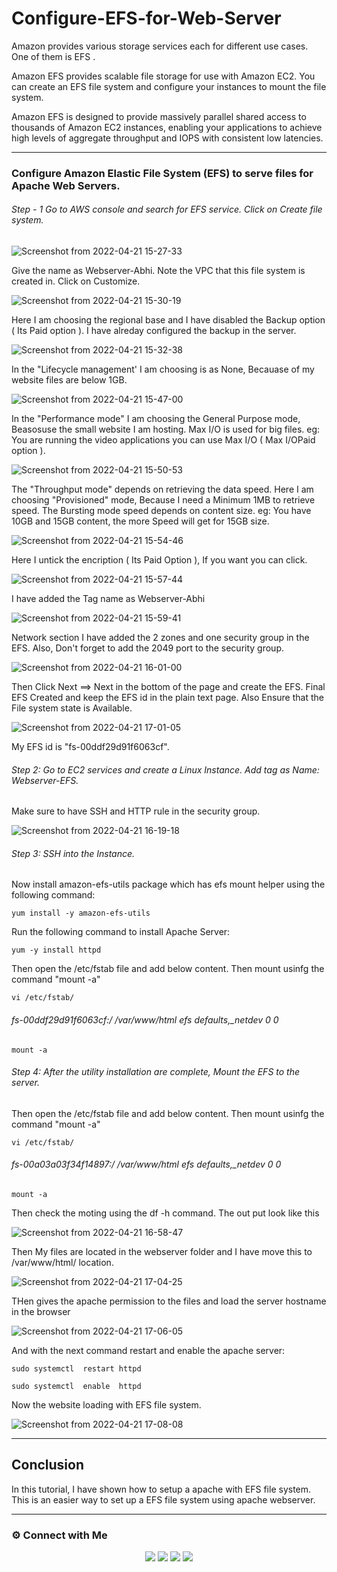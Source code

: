
# Configure-EFS-for-Web-Server

Amazon provides various storage services each for different use cases. One of them is EFS .

Amazon EFS provides scalable file storage for use with Amazon EC2. You can create an EFS file system and configure your instances to mount the file system.

Amazon EFS is designed to provide massively parallel shared access to thousands of Amazon EC2 instances, enabling your applications to achieve high levels of aggregate throughput and IOPS with consistent low latencies.

----
### Configure Amazon Elastic File System (EFS) to serve files for Apache Web Servers.



######    Step - 1  Go to AWS console and search for EFS service. Click on Create file system.



![Screenshot from 2022-04-21 15-27-33](https://user-images.githubusercontent.com/103326353/164430489-d66a6f12-d6d9-424b-9802-dafb8cc94b9d.png)



Give the name as Webserver-Abhi. Note the VPC that this file system is created in. Click on Customize.



![Screenshot from 2022-04-21 15-30-19](https://user-images.githubusercontent.com/103326353/164431041-42e05423-8a47-4a7f-ba3e-a977c14548e4.png)



Here I am choosing the regional base and I have disabled the Backup option ( Its Paid option ). I have alreday configured the backup in the server.



![Screenshot from 2022-04-21 15-32-38](https://user-images.githubusercontent.com/103326353/164431590-64bed327-42ce-49db-b95e-7c4535073f4d.png)



In the "Lifecycle management' I am choosing is as None, Becauase of my website files are below 1GB. 



![Screenshot from 2022-04-21 15-47-00](https://user-images.githubusercontent.com/103326353/164434090-46964f45-bc74-4c53-94f8-e88739efd1de.png)



In the "Performance mode" I am choosing the General Purpose mode, Beasosuse the small website I am hosting. Max I/O is used for big files. eg: You are running the video applications you can use Max I/O  ( Max I/OPaid option ).



![Screenshot from 2022-04-21 15-50-53](https://user-images.githubusercontent.com/103326353/164434842-55cf2fde-8ba7-49c3-80f9-6e7949e25105.png)



The "Throughput mode" depends on retrieving the data speed. Here I am choosing "Provisioned" mode, Because I need a Minimum 1MB to retrieve speed. The Bursting mode speed depends on content size. eg: You have 10GB and 15GB content, the more Speed will get for 15GB size.



![Screenshot from 2022-04-21 15-54-46](https://user-images.githubusercontent.com/103326353/164436795-71942ed3-6392-43b3-adfa-38ea6b18c0d4.png)



Here I untick the encription ( Its Paid Option ), If you want you can click.



![Screenshot from 2022-04-21 15-57-44](https://user-images.githubusercontent.com/103326353/164438617-ee8d59d5-7126-4f74-8e39-3a6246136ae4.png)



I have added the Tag name as Webserver-Abhi



![Screenshot from 2022-04-21 15-59-41](https://user-images.githubusercontent.com/103326353/164439519-d13414e0-ebb6-4a15-a823-81da19fc4a82.png)



Network section I have added the 2 zones and one security group in the EFS. Also, Don't forget to add the 2049 port to the security group.



![Screenshot from 2022-04-21 16-01-00](https://user-images.githubusercontent.com/103326353/164440105-e85875f3-7bfa-473b-9611-9095ae9f80c6.png)



Then Click Next ==> Next in the bottom of the page and create the EFS. Final EFS Created and keep the EFS id in the plain text page. Also Ensure that the File system state is Available.



![Screenshot from 2022-04-21 17-01-05](https://user-images.githubusercontent.com/103326353/164449126-5680dfd3-1ccb-4bef-810a-a3684d3599f9.png)



My EFS id is "fs-00ddf29d91f6063cf".




###### Step 2: Go to EC2 services and create a Linux Instance. Add tag as Name: Webserver-EFS.

Make sure to have SSH and HTTP rule in the security group.



![Screenshot from 2022-04-21 16-19-18](https://user-images.githubusercontent.com/103326353/164442709-e1c24cd6-d2df-4098-b3bb-133798895f53.png)



###### Step 3: SSH into the Instance.

Now install amazon-efs-utils package which has efs mount helper using the following command:
~~~
yum install -y amazon-efs-utils
~~~

Run the following command to install Apache Server:
~~~
yum -y install httpd
~~~

Then open the /etc/fstab file and add below content. Then mount usinfg the command "mount -a"
~~~
vi /etc/fstab/
~~~~

###### fs-00ddf29d91f6063cf:/  /var/www/html   efs     defaults,_netdev        0       0

~~~
mount -a
~~~


###### Step 4: After the utility installation are complete, Mount the EFS to the server.


Then open the /etc/fstab file and add below content. Then mount usinfg the command "mount -a"
~~~
vi /etc/fstab/
~~~~

###### fs-00a03a03f34f14897:/  /var/www/html   efs     defaults,_netdev        0       0

~~~
mount -a
~~~

Then check the moting using the df -h command. The out put look like this



![Screenshot from 2022-04-21 16-58-47](https://user-images.githubusercontent.com/103326353/164448988-b8025e29-e37a-41a9-acc7-d02a83278432.png)



Then My files are located in the webserver folder and I have move this to /var/www/html/ location.



![Screenshot from 2022-04-21 17-04-25](https://user-images.githubusercontent.com/103326353/164449764-02174dcd-4948-4da8-868a-cc6544c4fcb3.png)



THen gives the apache permission to the files and load the server hostname in the browser



![Screenshot from 2022-04-21 17-06-05](https://user-images.githubusercontent.com/103326353/164449952-862bc61c-1e3f-49f1-9283-22d864eed3fd.png)


And with the next command restart and enable the apache server:

~~~
sudo systemctl  restart httpd

sudo systemctl  enable  httpd
~~~

Now the website loading with EFS file system.



![Screenshot from 2022-04-21 17-08-08](https://user-images.githubusercontent.com/103326353/164450205-0584d802-1f7f-4596-ad52-2e755fbcfd61.png)





---
## Conclusion

In this tutorial, I have shown how to setup a apache with EFS file system. This is an easier way to set up a  EFS file system using apache webserver.


---
### ⚙️ Connect with Me

 <p align="center">
<a href="mailto:aparthan275@gmail.com"><img src="https://img.shields.io/badge/Gmail-D14836?style=for-the-badge&logo=gmail&logoColor=white"/></a>
<a href="https://www.instagram.com/_r.e.b.e.l.z_33/"><img src="https://img.shields.io/badge/Instagram-E4405F?style=for-the-badge&logo=instagram&logoColor=white"/></a>
<a href="https://www.linkedin.com/in/abhiraj-parthan-82038b191"><img src="https://img.shields.io/badge/LinkedIn-0077B5?style=for-the-badge&logo=linkedin&logoColor=white"/></a> 
<a href="https://www.wppredirect.tk/go/?p=918893532145&m=Abhiraj%20Parthan."><img src="https://img.shields.io/badge/WhatsApp-25D366?style=for-the-badge&logo=whatsapp&logoColor=white"/></a>
  </a></p>
</div>




